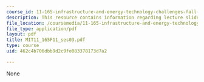```yaml
---
course_id: 11-165-infrastructure-and-energy-technology-challenges-fall-2011
description: This resource contains information regarding lecture slides.
file_location: /coursemedia/11-165-infrastructure-and-energy-technology-challenges-fall-2011/462c4b706dbb9d2c9fe083378173d7a2_MIT11_165F11_ses03.pdf
file_type: application/pdf
layout: pdf
title: MIT11_165F11_ses03.pdf
type: course
uid: 462c4b706dbb9d2c9fe083378173d7a2

---
```

None